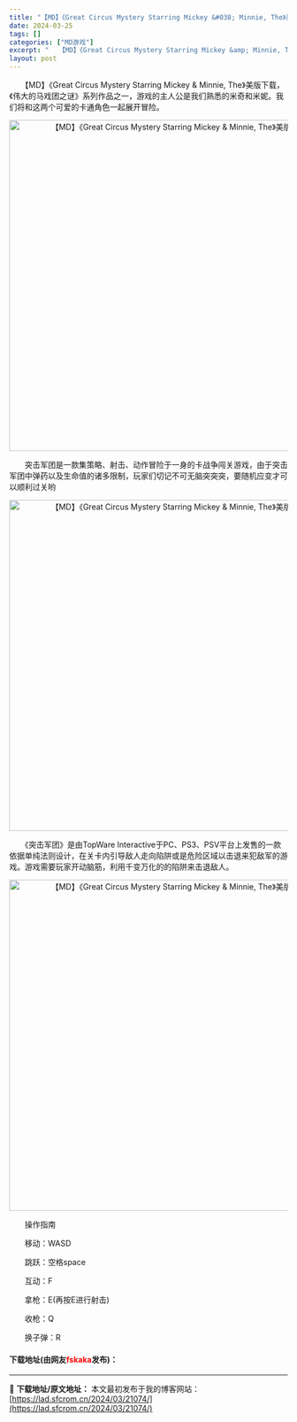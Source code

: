 ```yaml
---
title: "【MD】《Great Circus Mystery Starring Mickey &#038; Minnie, The》美版下载"
date: 2024-03-25
tags: []
categories: ["MD游戏"]
excerpt: "　　【MD】《Great Circus Mystery Starring Mickey &amp; Minnie, The》美版下载，《伟大的马戏团之谜》系列作品之一，游戏的主人公是我们熟悉的米奇和米妮。我们将和这两个可爱的卡通角色一起展开冒险。 　　突击军团是一款集策略、射击、动作冒险于一身的卡战&hellip;"
layout: post
---
```


 <p>　　【MD】《Great Circus Mystery Starring Mickey &amp; Minnie, The》美版下载，《伟大的马戏团之谜》系列作品之一，游戏的主人公是我们熟悉的米奇和米妮。我们将和这两个可爱的卡通角色一起展开冒险。</p> <p align="center"><img align="" border="0" src="https://lad.sfcrom.cn/wp-content/uploads/2024/03/20240325_66010ab56dfe2.png" width="598" alt="【MD】《Great Circus Mystery Starring Mickey &amp; Minnie, The》美版下载" /></p> <p>　　突击军团是一款集策略、射击、动作冒险于一身的卡战争闯关游戏，由于突击军团中弹药以及生命值的诸多限制，玩家们切记不可无脑突突突，要随机应变才可以顺利过关哟</p> <p align="center"><img align="" border="0" src="https://lad.sfcrom.cn/wp-content/uploads/2024/03/20240325_66010ab627a8c.png" width="598" alt="【MD】《Great Circus Mystery Starring Mickey &amp; Minnie, The》美版下载" /></p> <p>　　《突击军团》是由TopWare Interactive于PC、PS3、PSV平台上发售的一款依据单纯法则设计，在关卡内引导敌人走向陷阱或是危险区域以击退来犯敌军的游戏。游戏需要玩家开动脑筋，利用千变万化的的陷阱来击退敌人。</p> <p align="center"><img align="" border="0" src="https://lad.sfcrom.cn/wp-content/uploads/2024/03/20240325_66010ab6c9e32.png" width="598" alt="【MD】《Great Circus Mystery Starring Mickey &amp; Minnie, The》美版下载" /></p> <p>　　操作指南</p> <p>　　移动：WASD</p> <p>　　跳跃：空格space</p> <p>　　互动：F</p> <p>　　拿枪：E(再按E进行射击)</p> <p>　　收枪：Q</p> <p>　　换子弹：R</p> <p><h4>下载地址(由网友<font color="red">fskaka</font>发布)：</h4></p> 

---
📖 **下载地址/原文地址：** 本文最初发布于我的博客网站：[https://lad.sfcrom.cn/2024/03/21074/](https://lad.sfcrom.cn/2024/03/21074/)
